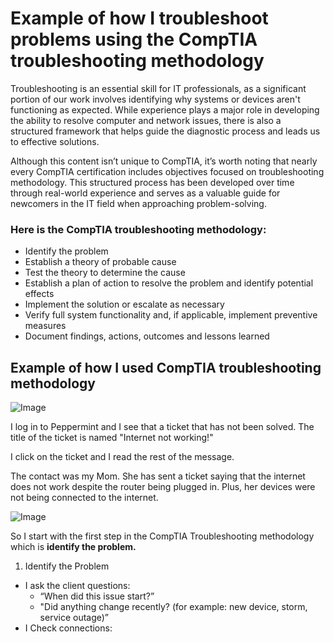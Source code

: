 # Example of how I troubleshoot problems using the CompTIA troubleshooting methodology
Troubleshooting is an essential skill for IT professionals, as a significant portion of our work involves identifying why systems or devices aren't functioning as expected. While experience plays a major role in developing the ability to resolve computer and network issues, there is also a structured framework that helps guide the diagnostic process and leads us to effective solutions.

Although this content isn’t unique to CompTIA, it’s worth noting that nearly every CompTIA certification includes objectives focused on troubleshooting methodology. This structured process has been developed over time through real-world experience and serves as a valuable guide for newcomers in the IT field when approaching problem-solving.
### Here is the CompTIA troubleshooting methodology:
  - Identify the problem
  - Establish a theory of probable cause
  - Test the theory to determine the cause
  - Establish a plan of action to resolve the problem and identify potential effects
  - Implement the solution or escalate as necessary
  - Verify full system functionality and, if applicable, implement preventive measures
  - Document findings, actions, outcomes and lessons learned
## Example of how I used CompTIA troubleshooting methodology

![Image](https://github.com/user-attachments/assets/92132aff-74df-4a06-b8c6-f14115d1e075)

I log in to Peppermint and I see that a ticket that has not been solved. The title of the ticket is named "Internet not working!"

I click on the ticket and I read the rest of the message. 

The contact was my Mom. She has sent a ticket saying that the internet does not work despite the router being plugged in. Plus, her devices were not being connected to the internet. 

![Image](https://github.com/user-attachments/assets/f8d03c74-12b6-4dce-81da-c4a3a7490790)

So I start with the first step in the CompTIA Troubleshooting methodology which is **identify the problem.**

1. Identify the Problem
  - I ask the client questions:
    - “When did this issue start?”
    - "Did anything change recently? (for example: new device, storm, service outage)”
  - I Check connections:

